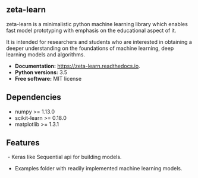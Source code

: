 zeta-learn
----------
zeta-learn is a minimalistic python machine learning library which enables fast model prototyping with emphasis on the educational aspect of it.

It is intended for researchers and students who are interested in obtaining a deeper understanding on the foundations of machine learning, deep learning models and algorithms.

 * **Documentation:** https://zeta-learn.readthedocs.io.
 * **Python versions:** 3.5
 * **Free software:** MIT license
 
Dependencies
------------
  - numpy >= 1.13.0
  - scikit-learn >= 0.18.0
  - matplotlib >= 1.3.1
 
Features
--------
  - Keras like Sequential api for building models.
  - Examples folder with readily implemented machine learning models.
 
